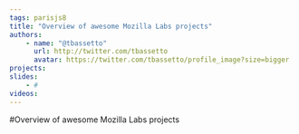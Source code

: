 ```yaml
---
tags: parisjs8
title: "Overview of awesome Mozilla Labs projects"
authors:
    - name: "@tbassetto"
      url: http://twitter.com/tbassetto
      avatar: https://twitter.com/tbassetto/profile_image?size=bigger
projects:
slides:
    - #
videos:
---
```

#Overview of awesome Mozilla Labs projects
